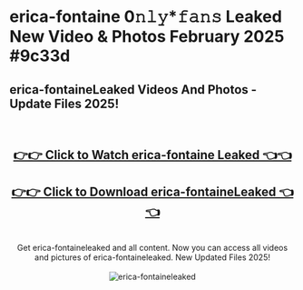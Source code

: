 # erica-fontaine 0𝚗𝚕𝚢*𝚏𝚊𝚗𝚜 Leaked New Video & Photos February 2025 #9c33d

<h2>erica-fontaineLeaked Videos And Photos - Update Files 2025!</h2>
<br>
<div align="center">
<h2><a href="https://mediaupload.pro?title=erica-fontaine&ref=11F" rel="nofollow">👉👉 Click to Watch erica-fontaine Leaked 👈👈</a></h2>
<h2><a href="https://mediaupload.pro?title=erica-fontaine&ref=11F" rel="nofollow">👉👉 Click to Download erica-fontaineLeaked 👈👈</a></h2>
<br>
Get erica-fontaineleaked and all content. Now you can access all videos and pictures of erica-fontaineleaked. New Updated Files 2025!
<br>
<br>
<a href="https://mediaupload.pro?title=erica-fontaine&ref=11F" rel="nofollow" data-target="animated-image.originalLink"><img src="https://i.ibb.co/Gkj2r4b/banner.png" alt="erica-fontaineleaked" style="max-width: 100%; display: inline-block;" data-target="animated-image.originalImage"></a>
</div>
<br>


